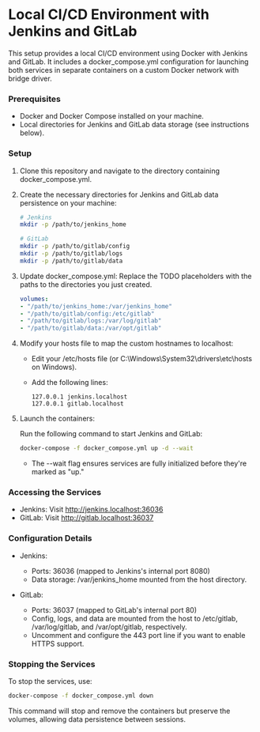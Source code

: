 # Local CI/CD Environment with Jenkins and GitLab

This setup provides a local CI/CD environment using Docker with Jenkins and GitLab. It includes a docker_compose.yml configuration for launching both services in separate containers on a custom Docker network with bridge driver.

### Prerequisites

- Docker and Docker Compose installed on your machine.
- Local directories for Jenkins and GitLab data storage (see instructions below).

### Setup

1. Clone this repository and navigate to the directory containing docker_compose.yml.

2. Create the necessary directories for Jenkins and GitLab data persistence on your machine:

    ```bash
    # Jenkins
    mkdir -p /path/to/jenkins_home

    # GitLab
    mkdir -p /path/to/gitlab/config
    mkdir -p /path/to/gitlab/logs
    mkdir -p /path/to/gitlab/data
    ```

3. Update docker_compose.yml: Replace the TODO placeholders with the paths to the directories you just created.

    ```yaml
    volumes:
    - "/path/to/jenkins_home:/var/jenkins_home"
    - "/path/to/gitlab/config:/etc/gitlab"
    - "/path/to/gitlab/logs:/var/log/gitlab"
    - "/path/to/gitlab/data:/var/opt/gitlab"
    ```

4. Modify your hosts file to map the custom hostnames to localhost:

    - Edit your /etc/hosts file (or C:\Windows\System32\drivers\etc\hosts on Windows).

    - Add the following lines:

        ```plaintext
        127.0.0.1 jenkins.localhost
        127.0.0.1 gitlab.localhost
        ```
5. Launch the containers:

    Run the following command to start Jenkins and GitLab:

    ```bash
    docker-compose -f docker_compose.yml up -d --wait
    ```
    - The --wait flag ensures services are fully initialized before they're marked as "up."

### Accessing the Services

- Jenkins: Visit http://jenkins.localhost:36036
- GitLab: Visit http://gitlab.localhost:36037

### Configuration Details

- Jenkins:

    - Ports: 36036 (mapped to Jenkins's internal port 8080)
    - Data storage: /var/jenkins_home mounted from the host directory.

- GitLab:

    - Ports: 36037 (mapped to GitLab's internal port 80)
    - Config, logs, and data are mounted from the host to /etc/gitlab, /var/log/gitlab, and /var/opt/gitlab, respectively.
    - Uncomment and configure the 443 port line if you want to enable HTTPS support.

### Stopping the Services

To stop the services, use:

```bash
docker-compose -f docker_compose.yml down
```

This command will stop and remove the containers but preserve the volumes, allowing data persistence between sessions.
